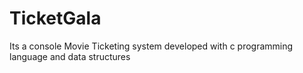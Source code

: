 # TicketGala
Its a console Movie Ticketing system developed with c programming language and data structures
